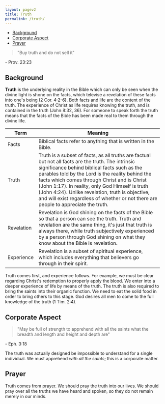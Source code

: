```yaml
---
layout: pagev2
title: Truth
permalink: /truth/
---
```

- [Background](#background)
- [Corporate Aspect](#corporate-aspect)
- [Prayer](#prayer)

>"Buy truth and do not sell it"

\- Prov. 23:23

## Background

**Truth** is the underlying reality in the Bible which can only be seen when the divine light is shone on the facts, which televise a revelation of these facts into one's being (2 Cor. 4:2-6). Both facts and life are the content of the truth. The experience of Christ as life requires knowing the truth, and is contained in the truth (John 8:32, 36). For someone to speak forth the truth means that the facts of the Bible has been made real to them through the divine life. 

| Term | Meaning |
| --- | --- |
| Facts | Biblical facts refer to anything that is written in the Bible. |
| Truth | Truth is a subset of facts, as all truths are factual but not all facts are the truth. The intrinsic significance behind biblical facts such as the parables told by the Lord is the reality behind the facts which comes through Christ and is Christ (John 1:17). In reality, only God Himself is truth (John 4:24). Unlike revelation, truth is objective, and will exist regardless of whether or not there are people to appreciate the truth. |
| Revelation | Revelation is God shining on the facts of the Bible so that a person can see the truth. Truth and revelation are the same thing, it's just that truth is always there, while truth subjectively experienced by a person through God shining on what they know about the Bible is revelation. |
| Experience | Revelation is a subset of spiritual experience, which includes everything that believers go through in their spirit. |

Truth comes first, and experience follows. For example, we must be clear regarding Christ's redemption to properly apply the blood. We enter into a deeper experience of life by means of the truth. 
The truth is also required to bring the saints into their organic function. We need to eat the solid food in order to bring others to this stage. God desires all men to come to the full knowledge of the truth (1 Tim. 2:4).

## Corporate Aspect

>"May be full of strength to apprehend with all the saints what the breadth and length and height and depth are"

\- Eph. 3:18

The truth was actually designed be impossible to understand for a single individual. We must apprehend *with all the saints*; this is a corporate matter.

## Prayer

Truth comes from prayer. We should pray the truth into our lives. We should pray over all the truths we have heard and spoken, so they do not remain merely in our minds.